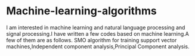 Machine-learning-algorithms
============================
I am interested in machine learning and natural language processing and signal processing.I have written a few codes based
on machine learning.A few of them are as follows.
SMO algorithm for training support vector machines,Independent component analysis,Principal Component analysis.
